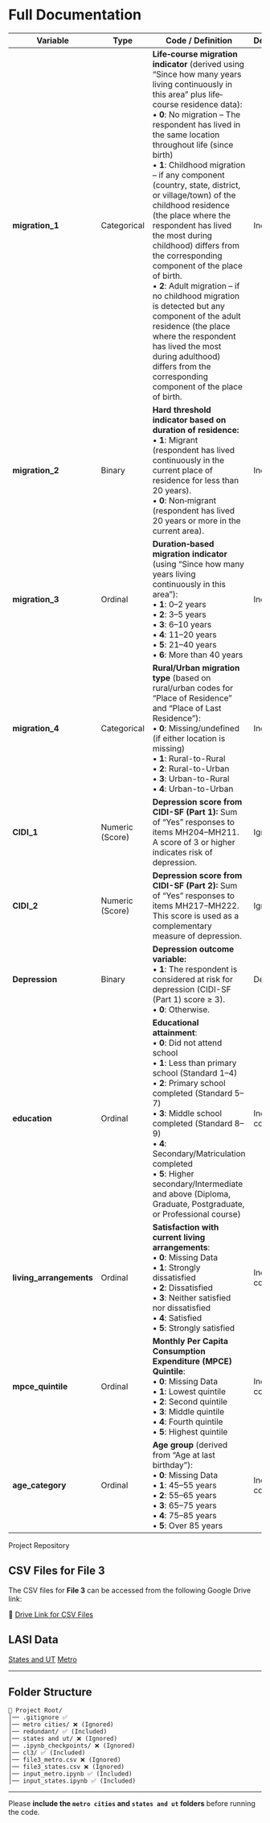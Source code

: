 # Full Documentation

| **Variable**           | **Type**        | **Code / Definition**                                                                                                                                                                                                                                                                                                                                                                                                                                                                                                     | **Dependent/Independent** |
|------------------------|-----------------|---------------------------------------------------------------------------------------------------------------------------------------------------------------------------------------------------------------------------------------------------------------------------------------------------------------------------------------------------------------------------------------------------------------------------------------------------------------------------------------------------------------------------|----------------------------|
| **migration_1**        | Categorical     | **Life‐course migration indicator** (derived using “Since how many years living continuously in this area” plus life‐course residence data):<br>• **0**: No migration – The respondent has lived in the same location throughout life (since birth) <br>• **1**: Childhood migration – if any component (country, state, district, or village/town) of the childhood residence (the place where the respondent has lived the most during childhood) differs from the corresponding component of the place of birth.<br>• **2**: Adult migration – if no childhood migration is detected but any component of the adult residence (the place where the respondent has lived the most during adulthood) differs from the corresponding component of the place of birth. | Independent |
| **migration_2**        | Binary          | **Hard threshold indicator based on duration of residence:**<br>• **1**: Migrant (respondent has lived continuously in the current place of residence for less than 20 years).<br>• **0**: Non‐migrant (respondent has lived 20 years or more in the current area).                                                                                                                                                                                                                                                        | Independent |
| **migration_3**        | Ordinal         | **Duration‐based migration indicator** (using “Since how many years living continuously in this area”):<br>• **1**: 0–2 years<br>• **2**: 3–5 years<br>• **3**: 6–10 years<br>• **4**: 11–20 years<br>• **5**: 21–40 years<br>• **6**: More than 40 years                                                                                                                                                                                                                                  | Independent |
| **migration_4**        | Categorical     | **Rural/Urban migration type** (based on rural/urban codes for “Place of Residence” and “Place of Last Residence”):<br>• **0**: Missing/undefined (if either location is missing)                <br>• **1**: Rural-to-Rural<br>• **2**: Rural-to-Urban<br>• **3**: Urban-to-Rural<br>• **4**: Urban-to-Urban                                                                                                                                                                                        | Independent |
| **CIDI_1**             | Numeric (Score) | **Depression score from CIDI-SF (Part 1):** Sum of “Yes” responses to items MH204–MH211. A score of 3 or higher indicates risk of depression.                                                                                                                                                                                                                                                                                                                                       | Ignore this |
| **CIDI_2**             | Numeric (Score) | **Depression score from CIDI-SF (Part 2):** Sum of “Yes” responses to items MH217–MH222. This score is used as a complementary measure of depression.                                                                                                                                                                                                                                                                                                                               | Ignore this |
| **Depression**         | Binary          | **Depression outcome variable:**<br>• **1**: The respondent is considered at risk for depression (CIDI-SF (Part 1) score ≥ 3).<br>• **0**: Otherwise.                                                                                                                                                                                                                                                                                                                                        | Dependent |
| **education**          | Ordinal         | **Educational attainment**:<br>• **0**: Did not attend school <br>• **1**: Less than primary school (Standard 1–4)<br>• **2**: Primary school completed (Standard 5–7)<br>• **3**: Middle school completed (Standard 8–9)<br>• **4**: Secondary/Matriculation completed<br>• **5**: Higher secondary/Intermediate and above (Diploma, Graduate, Postgraduate, or Professional course)                            | Independent and confounding Variable |
| **living_arrangements**| Ordinal         | **Satisfaction with current living arrangements**:<br>• **0**: Missing Data<br>• **1**: Strongly dissatisfied<br>• **2**: Dissatisfied<br>• **3**: Neither satisfied nor dissatisfied<br>• **4**: Satisfied<br>• **5**: Strongly satisfied                                                                                                                                                                                                                                                        | Independent and confounding Variable |
| **mpce_quintile**      | Ordinal         | **Monthly Per Capita Consumption Expenditure (MPCE) Quintile**:<br>• **0**: Missing Data<br>• **1**: Lowest quintile<br>• **2**: Second quintile<br>• **3**: Middle quintile<br>• **4**: Fourth quintile<br>• **5**: Highest quintile                                                                                                                                                                                                                                                                         | Independent and confounding Variable |
| **age_category**       | Ordinal         | **Age group** (derived from “Age at last birthday”):<br>• **0**: Missing Data<br>• **1**: 45–55 years<br>• **2**: 55–65 years<br>• **3**: 65–75 years<br>• **4**: 75–85 years<br>• **5**: Over 85 years                                                                                                                                                                                                                                                                                                         | Independent and confounding Variable |





 Project Repository

## CSV Files for File 3
The CSV files for **File 3** can be accessed from the following Google Drive link:

🔗 [Drive Link for CSV Files](https://drive.google.com/drive/folders/1bjhp5GcQb5csw0TchRRKFm50MRK5IFTt?usp=sharing)

## LASI Data
[States and UT](https://drive.google.com/file/d/1v-fmR8FvbdewiGTTrMkzCDGcEIR2NF1i/view?usp=sharing)
[Metro](https://drive.google.com/file/d/15kzxxQTinp5zOWXh-ICuJyNPw3_aE5uX/view?usp=sharing)

---

## Folder Structure

```
📂 Project Root/
│── .gitignore ✅ 
│── metro cities/ ❌ (Ignored)
│── redundant/ ✅ (Included)
│── states and ut/ ❌ (Ignored)
│── .ipynb_checkpoints/ ❌ (Ignored)
│── cl3/ ✅ (Included)
│── file3_metro.csv ❌ (Ignored)
│── file3_states.csv ❌ (Ignored)
│── input_metro.ipynb ✅ (Included)
│── input_states.ipynb ✅ (Included)
```

---

Please **include the `metro cities` and `states and ut` folders** before running the code.
